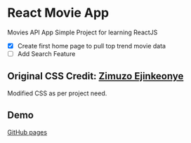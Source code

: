 # React Movie App

Movies API App Simple Project for learning ReactJS

- [x] Create first home page to pull top trend movie data
- [ ] Add Search Feature

## Original CSS Credit: [Zimuzo Ejinkeonye](https://codepen.io/zim_ejin/pen/vMPjjq)

Modified CSS as per project need.

## Demo
[GitHub pages](https://vasudeveloper001.github.io/react-movie-app)
